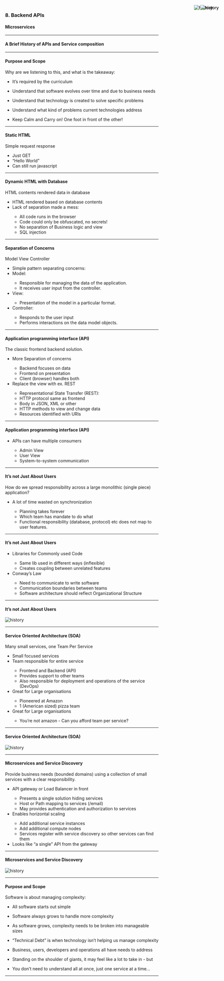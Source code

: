 
### 8. Backend APIs
#### Microservices

---
#### A Brief History of APIs and Service composition

---

#### Purpose and Scope

Why are we listening to this, and what is the takeaway:
* It’s required by the curriculum
* Understand that software evolves over time and due to business needs
* Understand that technology is created to solve specific problems
* Understand what kind of problems current technologies address

* Keep Calm and Carry on! One foot in front of the other!


---

#### Static HTML

<p>Simple request response</p>
<ul>
<li>Just GET</li>
<li>“Hello World”</li>
<li>Can still run javascript</li>
</ul>

<img style="position: absolute; top: 50px; right: 50px;" src="/media/backend-api-images/backend-api-8/one.png" alt="history">

---

#### Dynamic HTML with Database

<p>HTML contents rendered data in database</p>
<ul>
<li>HTML rendered based on database contents</li>
<li>Lack of separation made a mess:</li>
<ul>
	<li>All code runs in the browser</li>
	<li>Code could only be obfuscated, no secrets!</li>
	<li>No separation of Business logic and view</li>
	<li>SQL injection</li>
</ul>
</ul>	

<img style="position: absolute; top: 50px; right: 50px;" src="/media/backend-api-images/backend-api-8/two.png" alt="history">

---

#### Separation of Concerns

<p>Model View Controller</p>
<ul>
<li>Simple pattern separating concerns:</li>
<li>Model:</li>
<ul>
	<li>Responsible for managing the data of the application.</li> 
	<li>It receives user input from the controller.</li>
</ul>
<li>View:</li>
<ul>
	<li>Presentation of the model in a particular format.</li>
</ul>						
<li>Controller:</li>
<ul>
	<li>Responds to the user input</li> 
	<li>Performs interactions on the data model objects.</li>
</ul>
</ul>

<img style="position: absolute; top: 50px; right: 30px;" src="/media/backend-api-images/backend-api-8/three.png" alt="history">

---


#### Application programming interface (API)

<p>The classic frontend backend solution.</p>
<ul>
<li>More Separation of concerns</li>
<ul>
	<li>Backend focuses on data</li>
	<li>Frontend on presentation</li>
	<li>Client (browser) handles  both</li>
</ul>
<li>Replace the view with ex. REST</li>
<ul>
	<li>Representational State Transfer (REST):</li>
	<li>HTTP protocol same as frontend</li>
	<li>Body in JSON, XML or other</li>
	<li>HTTP methods to view and change data</li>
	<li>Resources identified with URIs</li>
</ul>					
</ul>

---

#### Application programming interface (API)

<ul>
<li>APIs can have multiple consumers</li>
<ul>
	<li>Admin View</li>
	<li>User View</li>
	<li>System-to-system communication</li>
</ul>				
</ul>

<img style="position: absolute; top: 50px; right: 30px;" src="/media/backend-api-images/backend-api-8/four.png" alt="history">

---



#### It’s not Just About Users

<p>How do we spread responsibility across a large monolithic (single piece) application?</p>

<ul>
<li>A lot of time wasted on synchronization</li>
<ul>
	<li>Planning takes forever</li>
	<li>Which team has mandate to do what</li>
	<li>Functional responsibility (database, protocol) etc does not map to user features.</li>
</ul>				
</ul>

---

#### It’s not Just About Users

<ul>
<li>Libraries for Commonly used Code</li>
<ul>
	<li>Same lib used in different ways (inflexible)</li>
	<li>Creates coupling between unrelated features</li>
</ul>
<li>Conway’s Law</li>
<ul>
	<li>Need to communicate to write software</li>
	<li>Communication boundaries between teams</li>
	<li>Software architecture should reflect Organizational Structure</li>
</ul>	
</ul>

---

#### It’s not Just About Users

<img src="/media/backend-api-images/backend-api-8/five.png" alt="history">

---

#### Service Oriented Architecture (SOA)

<p>Many small services, one Team Per Service</p>
<ul>
<li>Small focused services</li>
<li>Team responsible for entire service</li>
<ul>
	<li>Frontend and Backend (API)</li>
	<li>Provides support to other teams</li>
	<li>Also responsible for deployment and operations of the service (DevOps)</li>
</ul>
<li>Great for Large organisations</li>
<ul>
	<li>Pioneered at Amazon</li>
	<li>1 (American sized) pizza team</li>
</ul>
<li>Great for Large organisations</li>
<ul>
	<li>You’re not amazon - Can you afford team per service?</li>
</ul>	
</ul>

---


#### Service Oriented Architecture (SOA)

<img src="/media/backend-api-images/backend-api-8/six.png" alt="history">

---

#### Microservices and Service Discovery

<p>Provide business needs (bounded domains) using a collection of small services with a clear responsibility.</p>
<ul>
<li>API gateway or Load Balancer in front</li>
<ul>
	<li>Presents a single solution hiding services</li>
	<li>Host or Path mapping to services (/email)</li>
	<li>May provides authentication and authorization to services</li>
</ul>
<li>Enables horizontal scaling</li>
<ul>
	<li>Add additional service instances</li>
	<li>Add additional compute nodes</li>
	<li>Services register with service discovery so other services can find them</li>
</ul>
<li>Looks like “a single” API from the gateway</li>
</ul>

---


#### Microservices and Service Discovery

<img src="/media/backend-api-images/backend-api-8/six.png" alt="history">

---


#### Purpose and Scope

Software is about managing complexity:
* All software starts out simple
* Software always grows to handle more complexity
* As software grows, complexity needs to be broken into manageable sizes
* “Technical Debt” is when technology isn’t helping us manage complexity
* Business, users, developers and operations all have needs to address

* Standing on the shoulder of giants, it may feel like a lot to take in - but
* You don’t need to understand all at once, just one service at a time...


---

